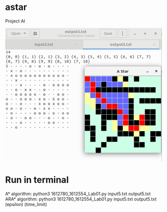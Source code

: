 # astar
Project AI

![alt text](https://github.com/tuandoan998/astar/blob/master/Screenshot%20from%202019-06-18%2018-25-00.png)

# Run in terminal
A* algorithm:  python3 1612780_1612554_Lab01.py input5.txt output5.txt 
ARA* algorithm:  python3 1612780_1612554_Lab01.py input5.txt output5.txt (epsilon) (time_limit)
